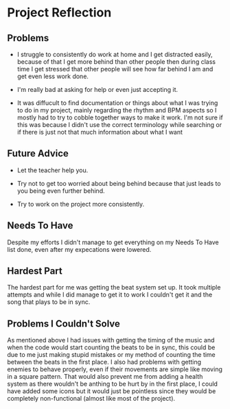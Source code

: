 # Project Reflection


## Problems
- I struggle to consistently do work at home and I get distracted easily, because of that I get more behind than other people then during class time I get stressed that other
people will see how far behind I am and get even less work done.

- I'm really bad at asking for help or even just accepting it.

- It was diffucult to  find documentation or things about what I was trying to do in my project, mainly regarding the rhythm and BPM aspects so I mostly had to try to cobble 
together ways to make it work. I'm not sure if this was because I didn't use the correct terminology while searching or if there is just not that much information about what I want


## Future Advice
- Let the teacher help you.

- Try not to get too worried about being behind because that just leads to you being even further behind.

- Try to work on the project more consistently.

## Needs To Have
Despite my efforts I didn't manage to get everything on my Needs To Have list done, even after my expecations were lowered.


## Hardest Part
The hardest part for me was getting the beat system set up. It took multiple attempts and while I did manage to get it to work I couldn't get it and the song that plays to be in 
sync.


## Problems I Couldn't Solve
As mentioned above I had issues with getting the timing of the music and when the code would start counting the beats to be in sync, this could be due to me just making stupid 
mistakes or my method of counting the time between the beats in the first place. I also had problems with getting enemies to behave properly, even if their movements are simple
like moving in a square pattern. That would also prevent me from adding a health system as there wouldn't be anthing to be hurt by in the first place, I could have added some
icons but it would just be pointless since they would be completely non-functional (almost like most of the project).
